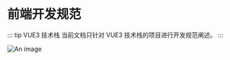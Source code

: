 # 前端开发规范

::: tip VUE3 技术栈
当前文档只针对 VUE3 技术栈的项目进行开发规范阐述。
:::

![An image](/images/prev/dev_standard.png)
